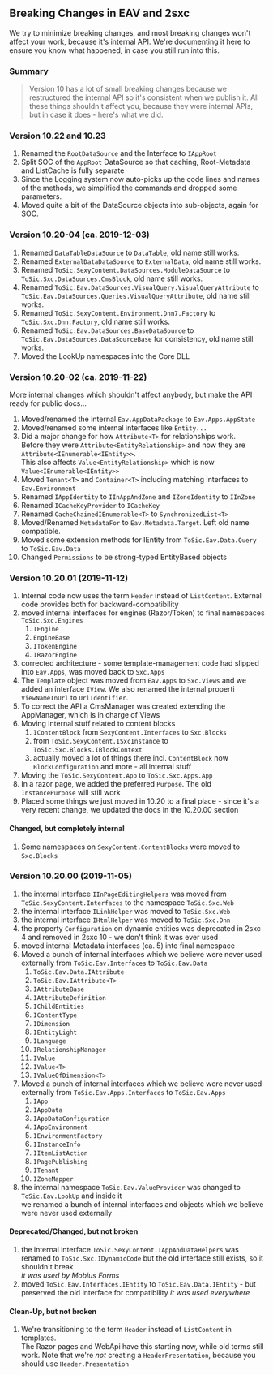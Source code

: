 
## Breaking Changes in EAV and 2sxc

We try to minimize breaking changes, and most breaking changes won't affect your work, because it's internal API.
We're documenting it here to ensure you know what happened, in case you still run into this.

### Summary

> Version 10 has a lot of small breaking changes because
> we restructured the internal API so it's consistent when we publish it.
> All these things shouldn't affect you, because they were internal APIs,
> but in case it does - here's what we did.

### Version 10.22 and 10.23

1. Renamed the `RootDataSource` and the Interface to `IAppRoot`
1. Split SOC of the `AppRoot` DataSource so that caching, Root-Metadata and ListCache is fully separate
1. Since the Logging system now auto-picks up the code lines and names of the methods, we simplified the commands and dropped some parameters.
1. Moved quite a bit of the DataSource objects into sub-objects, again for SOC.

### Version 10.20-04 (ca. 2019-12-03)

1. Renamed `DataTableDataSource` to `DataTable`, old name still works.
1. Renamed `ExternalDataDataSource` to `ExternalData`, old name still works.
1. Renamed `ToSic.SexyContent.DataSources.ModuleDataSource` to `ToSic.Sxc.DataSources.CmsBlock`, old name still works.
1. Renamed `ToSic.Eav.DataSources.VisualQuery.VisualQueryAttribute` to `ToSic.Eav.DataSources.Queries.VisualQueryAttribute`, old name still works.
1. Renamed `ToSic.SexyContent.Environment.Dnn7.Factory` to `ToSic.Sxc.Dnn.Factory`, old name still works.
1. Renamed `ToSic.Eav.DataSources.BaseDataSource` to `ToSic.Eav.DataSources.DataSourceBase` for consistency, old name still works.
1. Moved the LookUp namespaces into the Core DLL

### Version 10.20-02 (ca. 2019-11-22)

More internal changes which shouldn't affect anybody, but make the API ready for public docs...

1. Moved/renamed the internal `Eav.AppDataPackage` to `Eav.Apps.AppState`
1. Moved/renamed some internal interfaces like `Entity...`
1. Did a major change for how `Attribute<T>` for relationships work.  
 Before they were `Attribute<EntityRelationship>` and now they are `Attribute<IEnumerable<IEntity>>`.  
 This also affects `Value<EntityRelationship>` which is now `Value<IEnumerable<IEntity>>`
1. Moved `Tenant<T>` and `Container<T>` including matching interfaces to `Eav.Environment`
1. Renamed `IAppIdentity` to `IInAppAndZone` and `IZoneIdentity` to `IInZone`
1. Renamed `ICacheKeyProvider` to `ICacheKey`
1. Renamed `CacheChainedIEnumerable<T>` to `SynchronizedList<T>`
1. Moved/Renamed `MetadataFor` to `Eav.Metadata.Target`. Left old name compatible.
1. Moved some extension methods for IEntity from `ToSic.Eav.Data.Query` to `ToSic.Eav.Data`
1. Changed `Permissions` to be strong-typed EntityBased objects

### Version 10.20.01 (2019-11-12)

1. Internal code now uses the term `Header` instead of `ListContent`. External code provides both for backward-compatibility
1. moved internal interfaces for engines (Razor/Token) to final namespaces `ToSic.Sxc.Engines`
    1. `IEngine`
    1. `EngineBase`
    1. `ITokenEngine`
    1. `IRazorEngine`
1. corrected architecture - some template-management code had slipped into `Eav.Apps`, was moved back to `Sxc.Apps`
1. The `Template` object was moved from `Eav.Apps` to `Sxc.Views` and we added an interface `IView`.
 We also renamed the internal properti `ViewNameInUrl` to `UrlIdentifier`.
1. To correct the API a CmsManager was created extending the AppManager, which is in charge of Views
1. Moving internal stuff related to content blocks
    1. `IContentBlock` from `SexyContent.Interfaces` to `Sxc.Blocks`
    1. from `ToSic.SexyContent.ISxcInstance` to `ToSic.Sxc.Blocks.IBlockContext`
    1. actually moved a lot of things there incl. `ContentBlock` now `BlockConfiguration` and more - all internal stuff
1. Moving the `ToSic.SexyContent.App` to `ToSic.Sxc.Apps.App`
1. In a razor page, we added the preferred `Purpose`. The old `InstancePurpose` will still work
1. Placed some things we just moved in 10.20 to a final place - since it's a very recent change, we updated the docs in the 10.20.00 section

#### Changed, but completely internal

1. Some namespaces on `SexyContent.ContentBlocks` were moved to `Sxc.Blocks`


### Version 10.20.00 (2019-11-05)

1. the internal interface `IInPageEditingHelpers` was moved from `ToSic.SexyContent.Interfaces` to the namespace `ToSic.Sxc.Web`
1. the internal interface `ILinkHelper` was moved to `ToSic.Sxc.Web`
1. the internal interface `IHtmlHelper` was moved to `ToSic.Sxc.Dnn`
1. the property `Configuration` on dynamic entities was deprecated in 2sxc 4 and removed in 2sxc 10 - we don't think it was ever used
1. moved internal Metadata interfaces (ca. 5) into final namespace [](xref:ToSic.Eav.Metadata)
1. Moved a bunch of internal interfaces which we believe were never used externally from `ToSic.Eav.Interfaces` to `ToSic.Eav.Data`
    1. `ToSic.Eav.Data.IAttribute`
    1. `ToSic.Eav.IAttribute<T>`
    1. `IAttributeBase`
    1. `IAttributeDefinition`
    1. `IChildEntities`
    1. `IContentType`
    1. `IDimension`
    1. `IEntityLight`
    1. `ILanguage`
    1. `IRelationshipManager`
    1. `IValue`
    1. `IValue<T>`
    1. `IValueOfDimension<T>`
1. Moved a bunch of internal interfaces which we believe were never used externally from `ToSic.Eav.Apps.Interfaces` to `ToSic.Eav.Apps`
    1. `IApp`
    1. `IAppData`
    1. `IAppDataConfiguration`
    1. `IAppEnvironment`
    1. `IEnvironmentFactory`
    1. `IInstanceInfo`
    1. `IItemListAction`
    1. `IPagePublishing`
    1. `ITenant`
    1. `IZoneMapper`
1. the internal namespace `ToSic.Eav.ValueProvider` was changed to `ToSic.Eav.LookUp` and inside it  
   we renamed a bunch of internal interfaces and objects which we believe were never used externally

#### Deprecated/Changed, but not broken

1. the internal interface `ToSic.SexyContent.IAppAndDataHelpers` was renamed to `ToSic.Sxc.IDynamicCode` but the old interface still exists, so it shouldn't break  
 _it was used by Mobius Forms_
1. moved `ToSic.Eav.Interfaces.IEntity` to `ToSic.Eav.Data.IEntity` - but preserved the old interface for compatibility
 _it was used everywhere_

#### Clean-Up, but not broken

1. We're transitioning to the term `Header` instead of `ListContent` in templates.  
 The Razor pages and WebApi have this starting now, while old terms still work.
 Note that we're _not_ creating a `HeaderPresentation`, because you should use `Header.Presentation`
